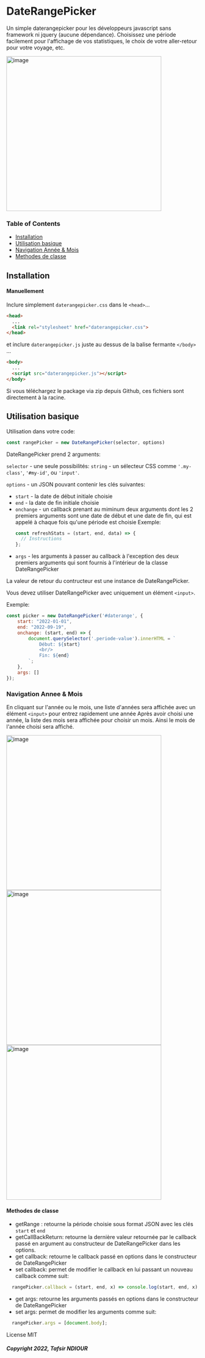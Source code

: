 # DateRangePicker
Un simple daterangepicker pour les développeurs javascript sans framework ni jquery (aucune dépendance).
Choisissez une période facilement pour l'affichage de vos statistiques, le choix de votre aller-retour pour votre voyage, etc.

<img width="406" alt="image" src="https://user-images.githubusercontent.com/50472875/191120097-47371105-6dfa-49d1-b696-fadb176e49fc.png">


### Table of Contents

* [Installation](#installation)
* [Utilisation basique](#utilisation-basique)
* [Navigation Année & Mois](#navigation-annee--mois)
* [Methodes de classe](#methodes-de-classe)


## Installation

#### Manuellement

Inclure simplement `daterangepicker.css` dans le `<head>`...
```html
<head>
  ...
  <link rel="stylesheet" href="daterangepicker.css">
</head>
```

et inclure `daterangepicker.js` juste au dessus de la balise fermante `</body>` ...
```html
<body>
  ...
  <script src="daterangepicker.js"></script>
</body>
```

Si vous téléchargez le package via zip depuis Github, ces fichiers sont directement à la racine.


## Utilisation basique

Utilisation dans votre code:
```javascript
const rangePicker = new DateRangePicker(selector, options)
```

DateRangePicker prend 2 arguments:

`selector` - une seule possibilités:
    `string` - un sélecteur CSS comme `'.my-class'`, `'#my-id'`, ou `'input'`.
    
`options` - un JSON pouvant contenir les clés suivantes:
* `start` - la date de début initiale choisie
* `end` - la date de fin initiale choisie
* `onchange` - un callback prenant au miminum deux arguments dont les 2 premiers arguments sont une date de début et une date de fin, qui est appelé à chaque fois qu'une période est choisie
    Exemple: 
    ```javascript
    const refreshStats = (start, end, data) => {
      // Instructions
    };
    ```
* `args` - les arguments à passer au callback à l'exception des deux premiers arguments qui sont fournis à l'intérieur de la classe DateRangePicker 

La valeur de retour du contructeur est une instance de DateRangePicker.

Vous devez utiliser DateRangePicker avec uniquement un élément `<input>`.

Exemple:
```javascript
const picker = new DateRangePicker('#daterange', {
    start: "2022-01-01",
    end: "2022-09-19",
    onchange: (start, end) => {
        document.querySelector('.periode-value').innerHTML = `
            Début: ${start} 
            <br/>
            Fin: ${end}
        `;
    },
    args: []
});
```

### Navigation Annee & Mois

En cliquant sur l'année ou le mois, une liste d'années sera affichée avec un élément `<input>` pour entrez rapidement une année
Après avoir choisi une année, la liste des mois sera affichée pour choisir un mois.
Ainsi le mois de l'année choisi sera affiché.

<img width="406" alt="image" src="https://user-images.githubusercontent.com/50472875/191120902-c98d3838-5430-473a-824b-7ffd8cbb8c10.png">

<img width="406" alt="image" src="https://user-images.githubusercontent.com/50472875/191121211-b378e09c-4d7b-4d68-b9ee-825c2e832a20.png">

<img width="406" alt="image" src="https://user-images.githubusercontent.com/50472875/191121586-2dfc26b4-9cb0-4b03-9a77-5e3b91deef80.png">


#### Methodes de classe

* getRange : retourne la période choisie sous format JSON avec les clés `start` et `end`
* getCallBackReturn: retourne la dernière valeur retournée par le callback passé en argument au constructeur de DateRangePicker dans les options.
* get callback: retourne le callback passé en options dans le constructeur de DateRangePicker
* set callback: permet de modifier le callback en lui passant un nouveau callback comme suit:
```javascript
  rangePicker.callback = (start, end, x) => console.log(start, end, x);
```
* get args: retourne les arguments passés en options dans le constructeur de DateRangePicker
* set args: permet de modifier les arguments comme suit:
```javascript
  rangePicker.args = [document.body];
```


License MIT

##### Copyright 2022, Tafsir NDIOUR
